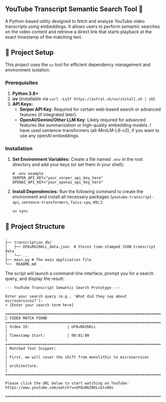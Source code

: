 ## YouTube Transcript Semantic Search Tool 🎥

A Python-based utility designed to fetch and analyze YouTube video transcripts using embeddings. It allows users to perform semantic searches on the video content and retrieve a direct link that starts playback at the exact timestamp of the matching text.

## 🚀 Project Setup

This project uses the `uv` tool for efficient dependency management and environment isolation.

### Prerequisites

1.  **Python 3.8+**
2.  **uv** (installable via `curl -LsSf https://astral.sh/uv/install.sh | sh`)
3.  **API Keys:**
      * **Serper API Key**: Required for certain web-based search or advanced features (if integrated later).
      * **OpenAI/Gemini/Other LLM Key**: Likely required for advanced features like summarization or high-quality embedding models. I have used sentence-transformers (all-MiniLM-L6-v2), if you want to use any openAI embeddings.

### Installation

1.  **Set Environment Variables:**
    Create a file named `.env` in the root directory and add your keys (or set them in your shell):

    ```
    # .env example
    SERPER_API_KEY="your_serper_api_key_here"
    OPENAI_API_KEY="your_openai_api_key_here"
    ```

2.  **Install Dependencies:**
    Run the following command to create the environment and install all necessary packages (`youtube-transcript-api`, `sentence-transformers`, `faiss-cpu`, etc.):

    ```bash
    uv sync
    ```

## 📂 Project Structure

```
.
├── transcription_db/
│   ├── UF8uR6Z6KLc_data.json  # Stores time-stamped JSON transcript data
│   └── ...
├── main.py # The main application file
└──  README.md
```
The script will launch a command-line interface, prompt you for a search query, and display the result:

```
--- YouTube Transcript Semantic Search Prototype ---

Enter your search query (e.g., 'What did they say about microservices?'):
> [Enter your search term here]

===========================================================================
🎥 VIDEO MATCH FOUND
===========================================================================
| Video ID:                 | UF8uR6Z6KLc                                   |
| Timestamp Start:          | 00:01:00                                      |
===========================================================================
| Matched Text Snippet:                                                 |
| First, we will cover the shift from monolithic to microservices       |
| architecture.                                                         |
===========================================================================

Please click the URL below to start watching on YouTube:
https://www.youtube.com/watch?v=UF8uR6Z6KLc&t=60s

===========================================================================
```